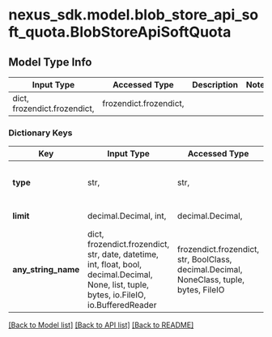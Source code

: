# nexus_sdk.model.blob_store_api_soft_quota.BlobStoreApiSoftQuota

## Model Type Info

| Input Type                   | Accessed Type          | Description | Notes |
| ---------------------------- | ---------------------- | ----------- | ----- |
| dict, frozendict.frozendict, | frozendict.frozendict, |             |

### Dictionary Keys

| Key                 | Input Type                                                                                                                                  | Accessed Type                                                                           | Description                                                        | Notes                                                                 |
| ------------------- | ------------------------------------------------------------------------------------------------------------------------------------------- | --------------------------------------------------------------------------------------- | ------------------------------------------------------------------ | --------------------------------------------------------------------- |
| **type**            | str,                                                                                                                                        | str,                                                                                    | The type to use such as spaceRemainingQuota, or spaceUsedQuota     | [optional] must be one of ["spaceRemainingQuota", "spaceUsedQuota", ] |
| **limit**           | decimal.Decimal, int,                                                                                                                       | decimal.Decimal,                                                                        | The limit in MB.                                                   | [optional] value must be a 64 bit integer                             |
| **any_string_name** | dict, frozendict.frozendict, str, date, datetime, int, float, bool, decimal.Decimal, None, list, tuple, bytes, io.FileIO, io.BufferedReader | frozendict.frozendict, str, BoolClass, decimal.Decimal, NoneClass, tuple, bytes, FileIO | any string name can be used but the value must be the correct type | [optional]                                                            |

[[Back to Model list]](../../README.md#documentation-for-models) [[Back to API list]](../../README.md#documentation-for-api-endpoints) [[Back to README]](../../README.md)
